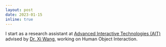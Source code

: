 ```yaml
---
layout: post
date: 2023-01-15
inline: true
---
```


I start as a research assistant at <a href="https://ait.ethz.ch/">Advanced Interactive Technologies (AIT)</a> advised by <a href="https://xiwang1212.github.io/homepage/">Dr. Xi Wang</a>, working on Human Object Interaction.
